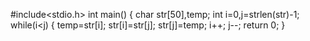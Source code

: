 #include<stdio.h>
int main()
{
char str[50],temp;
int i=0,j=strlen(str)-1;
while(i<j)
{
temp=str[i];
str[i]=str[j];
str[j]=temp;
i++;
j--;
return 0;
}

